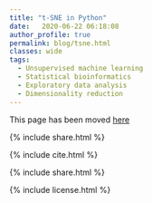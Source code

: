 ```yaml
---
title: "t-SNE in Python"
date:   2020-06-22 06:18:08
author_profile: true
permalink: blog/tsne.html
classes: wide
tags:
  - Unsupervised machine learning
  - Statistical bioinformatics
  - Exploratory data analysis
  - Dimensionality reduction
---
```



This page has been moved <a href='https://www.reneshbedre.com/blog/tsne.html' target='_blank'>here</a>


<p>
{% include  share.html %}
</p>

<!-- 1

## <span style="color:#33a8ff">What is t-SNE?</span>

- t-SNE (t-Distributed Stochastic Neighbor Embedding) is nonlinear dimensionality reduction technique in which
  interrelated high dimensional data (usually hundreds or thousands of variables) is mapped into low-dimensional data
  (like 2 or 3 variables) while preserving the significant structure (relationship among the data points in
  different variables) of original high dimensional  data.
- The resulting reduced 2 or 3-dimensional data represents the structure of high dimensional data and easy to
  visualize on the scatter plot. The proximal samples will be placed together and dissimilar samples at greater distances.
  t-SNE is mostly used for the visualization purposes only and not for detailed quantitative analysis.
1-->

<!--
- The reduced low-dimensional data will help to identify the significant variables and remove the noise in the data. This
  will further help in downstream analysis to cluster the more relevant data. For example, gene with similar expression responses in particular
  tissue or time points in RNA-seq, cell clustering in scRNA-seq etc.
- For example, in gene expression analysis by RNA-seq, we study the expression differences among multiple conditions and
  it is necessary to use dimensionality reduction techniques to visualize the clusters to identify the
  gene expression differences among different experimental conditions. Similarly, in single cell RNA-seq (scRNA-seq) t-SNE
  is useful to visualize expression pattern in thousand to millions of individual cells.
--> 

<!-- 1
- For example, t-SNE is more suitable for single cell RNA-seq (scRNA-seq) as it produces the expression data for various cell 
  classes which encompasses a biologically meaningful hierarchical structure.
- Unlike PCA, t-SNE can be applied and work better with both linear and nonlinear well-clustered datasets and produces 
  more meaningful clustering

## <span style="color:#33a8ff">t-SNE in Python</span>
- To run t-SNE in Python, we will use the `digits` dataset which is available in the `scikit-learn` package. I have a
  also used scRNA-seq data for t-SNE visualization (see below).
- The `digits` dataset (representing an image of a digit) has 64 variables (D) and 1797 observations (N) divided into 
  10 different categories of digits
- we will use sklearn and bioinfokit (v0.8.5 or later) packages for t-SNE and visualization  
- Check [bioinfokit documentation]({{"/blog/howtoinstall.html" | absolute_url }}) for installation and documentation

```python
# you can use interactive python interpreter, jupyter notebook, spyder or python code
# I am using interactive python interpreter (Python 3.7)
# import pandas dataframe formatted digits dataset for t-SNE analysis 
# (dataset available at scikit-learn)
>>> from bioinfokit.analys import get_data
>>> df = get_data('digits').data
>>> df.head()
   pixel_0_0  pixel_0_1  pixel_0_2  pixel_0_3  pixel_0_4  ...  pixel_7_4  pixel_7_5  pixel_7_6  pixel_7_7  class
0        0.0        0.0        5.0       13.0        9.0  ...       10.0        0.0        0.0        0.0      0
1        0.0        0.0        0.0       12.0       13.0  ...       16.0       10.0        0.0        0.0      1
2        0.0        0.0        0.0        4.0       15.0  ...       11.0       16.0        9.0        0.0      2
3        0.0        0.0        7.0       15.0       13.0  ...       13.0        9.0        0.0        0.0      3
4        0.0        0.0        0.0        1.0       11.0  ...       16.0        4.0        0.0        0.0      4

>>> df.shape
(1797, 65)

# run t-SNE
>>> from sklearn.manifold import TSNE
# perplexity parameter can be changed based on the input datatset
# dataset with larger number of variables requires larger perplexity
# set this value between 5 and 50 (sklearn documentation)
# verbose=1 displays run time messages
# set n_ite sufficiently high to resolve the well stabilized cluster
# get embeddings
>>> tsne_em = TSNE(n_components=2, perplexity=30.0, n_iter=1000, verbose=1).fit_transform(df)
[t-SNE] Computing 91 nearest neighbors...
[t-SNE] Indexed 1797 samples in 0.040s...
[t-SNE] Computed neighbors for 1797 samples in 0.447s...
[t-SNE] Computed conditional probabilities for sample 1000 / 1797
[t-SNE] Computed conditional probabilities for sample 1797 / 1797
[t-SNE] Mean sigma: 8.132731
[t-SNE] KL divergence after 250 iterations with early exaggeration: 61.424686
[t-SNE] KL divergence after 1000 iterations: 0.736327

# plot t-SNE clusters
>>> from bioinfokit.visuz import cluster
>>> cluster.tsneplot(score=tsne_em)
# plot will be saved in same directory (tsne_2d.png) 
```
Generated t-SNE plot,
<p align="center">
<img src="/assets/posts/tsne/tsne_2d_1.svg" width="600">
</p>


Add colors to the cluster,
```python
# get a list of categories
>>> color_class = df['class'].to_numpy()
>>> cluster.tsneplot(score=tsne_em, colorlist=color_class, legendpos='upper right', legendanchor=(1.15, 1) )
```
Generated t-SNE plot,
<p align="center">
<img src="/assets/posts/tsne/tsne_2d_2.svg" width="600">
</p>

Add customized colors to the cluster,
```python
# get a list of categories
>>> color_class = df['class'].to_numpy()
>>> cluster.tsneplot(score=tsne_em, colorlist=color_class, colordot=('#713e5a', '#63a375', '#edc79b', '#d57a66', '#ca6680', '#395B50', '#92AFD7', '#b0413e', '#4381c1', '#736ced'), 
    legendpos='upper right', legendanchor=(1.15, 1) )
```
Generated t-SNE plot,
<p align="center">
<img src="/assets/posts/tsne/tsne_2d_3.svg" width="600">
</p>

## <span style="color:#33a8ff">t-SNE with single cell RNA-seq dataset</span>
- I have downloaded the subset of single cell gene expression dataset of <i>Arabidopsis thaliana</i> root cells 
  processed by 10X genomics Cell Ranger pipeline (Ryu et al., 2019)
- This scRNA-seq dataset contains 4406 cells with ~75K reads per cells
- I have preprocessed this data (for expression cut-off, sequence depth normalization, log-transformation, and molecular feature selection)
  using <a href='https://satijalab.org/seurat/v3.1/pbmc3k_tutorial.html' targte='_blank'> Seurat R package</a> and 
  exported highly variable molecular features for t-SNE visualization. 

```python
# import scRNA-seq as pandas dataframe
>>> from bioinfokit.analys import get_data
>>> df = get_data('ath_root').data
>>> df = df.set_index(df.columns[0])
>>> dft = df.T
>>> dft = dft.set_index(dft.columns[0])
>>> dft.head()
gene                AT1G01070  RPP1A  HTR12  AT1G01453  ADF10  PLIM2B  SBTI1.1  GL22  GPAT2  AT1G02570  BXL2  IMPA6  ...  PER72  RAB18  AT5G66440  AT5G66580  AT5G66590  AT5G66800  AT5G66815  AT5G66860  AT5G66985  IRX14H  PER73  RPL26B
AAACCTGAGACAGACC-1       0.51   1.40  -0.26      -0.28  -0.24   -0.14    -0.13 -0.07  -0.29      -0.31 -0.23   0.66  ...  -0.25   0.64       0.61      -0.55      -0.41      -0.43       2.01       3.01      -0.24   -0.18  -0.34    1.16
AAACCTGAGATCCGAG-1      -0.22   1.36  -0.26      -0.28  -0.60   -0.51    -0.13 -0.07  -0.29      -0.31  0.81  -0.31  ...  -0.25   1.25      -0.48      -0.55      -0.41      -0.43      -0.24       0.89      -0.24   -0.18  -0.49   -0.68
AAACCTGAGTGTGAAT-1      -0.22   2.49  -0.26      -0.28  -0.60   -0.51    -0.13 -0.07  -0.29      -0.31 -0.23   0.99  ...  -0.25  -0.52      -0.48      -0.55       2.92      -0.43      -0.24       2.82      -0.24   -0.18  -0.49    1.60
AAACCTGCAAAGAATC-1       2.24   0.82  -0.26      -0.28  -0.60   -0.51    -0.13 -0.07  -0.29      -0.31 -0.23  -0.31  ...  -0.25  -0.52       0.91      -0.55      -0.41      -0.43      -0.24      -0.43      -0.24   -0.18  -0.49    1.95
AAACCTGCAAAGGAAG-1      -0.22  -0.51  -0.26      -0.28  -0.60   -0.51    -0.13 -0.07  -0.29      -0.31 -0.23  -0.31  ...   3.51  -0.52      -0.48       1.85      -0.41      -0.43      -0.24      -0.43       8.85   -0.18  -0.49    0.16

>>> dft.shape
(4406, 2000)

# as we have large number variables, we will first do to PCA to keep minimum number 
# of variables for t-SNE
>>> from sklearn.decomposition import PCA
>>> import pandas as pd
>>> pca_scores = PCA().fit_transform(dft)
# create a dataframe of pca_scores
>>> df_pc = pd.DataFrame(pca_scores)

# perform t-SNE on PCs scores
# we will use first 50 PCs but this can vary
>>> from sklearn.manifold import TSNE
>>> tsne_em = TSNE(n_components=2, perplexity=30.0, early_exaggeration=12, n_iter=1000, learning_rate=368, verbose=1).fit_transform(df_pc.loc[:,0:49])
[t-SNE] Computing 91 nearest neighbors...
[t-SNE] Indexed 4406 samples in 0.081s...
[t-SNE] Computed neighbors for 4406 samples in 1.451s...
[t-SNE] Computed conditional probabilities for sample 1000 / 4406
[t-SNE] Computed conditional probabilities for sample 2000 / 4406
[t-SNE] Computed conditional probabilities for sample 3000 / 4406
[t-SNE] Computed conditional probabilities for sample 4000 / 4406
[t-SNE] Computed conditional probabilities for sample 4406 / 4406
[t-SNE] Mean sigma: 4.812347
[t-SNE] KL divergence after 250 iterations with early exaggeration: 64.164688
[t-SNE] KL divergence after 1000 iterations: 0.840337
# here you can run TSNE multiple times to keep run with lowest KL divergence

# plot t-SNE clusters
>>> from bioinfokit.visuz import cluster
>>> cluster.tsneplot(score=tsne_em)
# plot will be saved in same directory (tsne_2d.png) 
```
Generated t-SNE plot,
<p align="center">
<img src="/assets/posts/tsne/tsne_2d_sc.svg" width="600">
</p>

Now, I will recognize the clusters using the DBSCAN algorithm. This will help to color and visualize clusters of similar
data points
```python
>>> from sklearn.cluster import DBSCAN
# here eps parameter is very important and optimizing eps is essential
# for well defined clusters. I have run DBSCAN with several eps values
# and got good clusters with eps=3
>>> get_clusters = DBSCAN(eps=3, min_samples=10).fit_predict(tsne_em)
# check unique clusters
# -1 value represents noisy points could not assigned to any cluster
>>> set(get_clusters)
{0, 1, 2, 3, 4, 5, 6, 7, 8, 9, 10, 11, 12, -1}
# get t-SNE plot with colors assigned to each cluster
>>> cluster.tsneplot(score=tsne_em, colorlist=get_clusters, 
    colordot=('#713e5a', '#63a375', '#edc79b', '#d57a66', '#ca6680', '#395B50', '#92AFD7', '#b0413e', '#4381c1', '#736ced', '#631a86', '#de541e', '#022b3a', '#000000'), 
    legendpos='upper right', legendanchor=(1.15, 1))
```

Generated t-SNE plot,
<p align="center">
<img src="/assets/posts/tsne/tsne_2d_sc1.svg" width="600">
</p>

## <span style="color:#33a8ff">Interpretation</span>
- The points within the individual clusters are highly similar to each other and in distant to points in other clusters. 
  The same pattern likely holds in a high-dimensional original dataset. In the digits dataset, t-SNE separated clusters 
  of each digit class. In the context of scRNA-seq, these clusters represent the cells types with similar 
  transcriptional profiles.


## <span style="color:#33a8ff">Recommendations for running t-SNE and hyperparameter optimization</span>
- t-SNE is a stochastic method and produces slightly different embeddings if run multiple times. These different results
  could affect the numeric values on the axis but do  not affect the clustering of the points. Therefore, t-SNE can be
  run several times to get the embeddings with the smallest Kullback–Leibler (KL) divergence. The run with the smallest 
  KL could have the greatest variation.
- If the original high-dimensional dataset contains larger number variables ,
  it is highly recommended first to reduce the variables to small numbers (e.g. 20 to 50) using another dimensionality
  reduction technique (e.g. PCA) for t-SNE. It will help
  to speed up the t-SNE computation time and suppresses the noisy data points. Additionally, you can also use other 
  variants of t-SNE such as Fast Fourier Transform-accelerated Interpolation-based t-SNE (FIt-SNE) for larger datasets 
  (Linderman et al., 2019).
- In t-SNE, a most important parameter called perplexity, which measures the effective number of neighbors, controls 
  the trade-off between global high-dimensional and local low-dimensional space, and possible to produce a more defined 
  structure of the clusters. The number of variables in the original high dimensional data determines the  perplexity 
  parameter (standard range 10-100).
- While t-SNE is good in visualizing the well-separated clusters, most of the time  it fails to preserve the
  global geometry of the data. Kobak et al., 2019 suggested keeping large perplexity parameter (n/100; where n is 
  the number of cells) for preserving the global geometry.
- In addition to the perplexity parameter, other parameters such as the number of iterations, learning rate (set n/12 or 200 
  whichever is greater), and early exaggeration factor can also affect the visualization and should be optimized for 
  larger datasets (Kobak et al., 2019).

## <span style="color:#33a8ff">References</span>
- Maaten LV, Hinton G. Visualizing data using t-SNE. Journal of machine learning research. 2008;9(Nov):2579-605.
- Kobak D, Berens P. The art of using t-SNE for single-cell transcriptomics. Nature communications. 2019 Nov 28;10(1):1-4.
- Cieslak MC, Castelfranco AM, Roncalli V, Lenz PH, Hartline DK. t-Distributed Stochastic Neighbor Embedding (t-SNE): A tool
  for eco-physiological transcriptomic analysis. Marine Genomics. 2019 Nov 26:100723.
- Rich-Griffin C, Stechemesser A, Finch J, Lucas E, Ott S, Schäfer P. Single-cell transcriptomics: a high-resolution
  avenue for plant functional genomics. Trends in plant science. 2020 Feb 1;25(2):186-97.
- Devassy BM, George S. Dimensionality reduction and visualisation of hyperspectral ink data Using t-SNE. Forensic
  Science International. 2020 Feb 12:110194.
- Linderman GC, Rachh M, Hoskins JG, Steinerberger S, Kluger Y. Fast interpolation-based t-SNE for improved visualization
  of single-cell RNA-seq data. Nature methods. 2019 Mar;16(3):243-5.
- Butler A, Hoffman P, Smibert P, Papalexi E, Satija R. Integrating single-cell transcriptomic data across different 
  conditions, technologies, and species. Nature biotechnology. 2018 May;36(5):411-20.
- Ryu KH, Huang L, Kang HM, Schiefelbein J. Single-cell RNA sequencing resolves molecular relationships among individual 
  plant cells. Plant physiology. 2019 Apr 1;179(4):1444-56.
- C. Kaynak (1995) Methods of Combining Multiple Classifiers and Their Applications to Handwritten Digit Recognition, 
  MSc Thesis, Institute of Graduate Studies in Science and Engineering, Bogazici University.   
1 -->
<p>
{% include  cite.html %}
</p>

<p>
{% include  share.html %}
</p>

<!-- 1
<span style="color:#9e9696"><i> Last updated: June 22, 2020</i> </span>
1 -->
<p>
{% include  license.html %}
</p>
